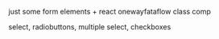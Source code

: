 just some form elements + react onewayfataflow class comp

select, radiobuttons, multiple select, checkboxes